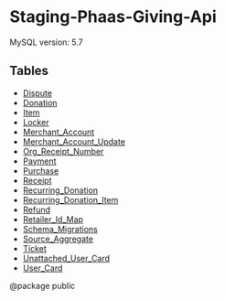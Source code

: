 # Staging-Phaas-Giving-Api

MySQL version: 5.7

## Tables

* [Dispute](md_staging-phaas-giving-api_tables_dispute.html)
* [Donation](md_staging-phaas-giving-api_tables_donation.html)
* [Item](md_staging-phaas-giving-api_tables_item.html)
* [Locker](md_staging-phaas-giving-api_tables_locker.html)
* [Merchant_Account](md_staging-phaas-giving-api_tables_merchant_account.html)
* [Merchant_Account_Update](md_staging-phaas-giving-api_tables_merchant_account_update.html)
* [Org_Receipt_Number](md_staging-phaas-giving-api_tables_org_receipt_number.html)
* [Payment](md_staging-phaas-giving-api_tables_payment.html)
* [Purchase](md_staging-phaas-giving-api_tables_purchase.html)
* [Receipt](md_staging-phaas-giving-api_tables_receipt.html)
* [Recurring_Donation](md_staging-phaas-giving-api_tables_recurring_donation.html)
* [Recurring_Donation_Item](md_staging-phaas-giving-api_tables_recurring_donation_item.html)
* [Refund](md_staging-phaas-giving-api_tables_refund.html)
* [Retailer_Id_Map](md_staging-phaas-giving-api_tables_retailer_id_map.html)
* [Schema_Migrations](md_staging-phaas-giving-api_tables_schema_migrations.html)
* [Source_Aggregate](md_staging-phaas-giving-api_tables_source_aggregate.html)
* [Ticket](md_staging-phaas-giving-api_tables_ticket.html)
* [Unattached_User_Card](md_staging-phaas-giving-api_tables_unattached_user_card.html)
* [User_Card](md_staging-phaas-giving-api_tables_user_card.html)


@package public
